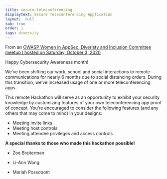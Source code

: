 ```yaml
---
title: secure-teleconferencing
displaytext: Secure Teleconferencing Application
layout:  null
tab: true
order: 1
tags: diversity
---
```


From an [OWASP Women in AppSec, Diveristy and Inclusion Committee meetup I hosted on Saturday, October 3, 2020]( https://www.meetup.com/womeninappsec/events/273377970)



Happy Cybersecurity Awareness month!

We’ve been shifting our work, school and social interactions to remote communications for nearly 6 months due to social distancing orders. During this transition, we’ve increased usage of one or more teleconferencing apps.

This remote Hackathon will serve as an opportunity to exhibit your security knowledge by customizing features of your own teleconferencing app proof of concept. You’re encouraged to consider the following features (and any others that may come to mind) in your designs:

* Meeting invite links
* Meeting host controls
* Meeting attendee privileges and access controls


**A special thanks to those who made this hackathon possible!**

* Zoe Braiterman

* Li-Ann Wong

* Mariah Possobom
